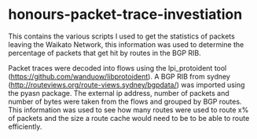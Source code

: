 # honours-packet-trace-investiation

This contains the various scripts I used to get the statistics of packets leaving the Waikato Network, this information was used to determine the percentage of packets that get hit by routes in the BGP RIB.

Packet traces were decoded into flows using the lpi_protoident tool (https://github.com/wanduow/libprotoident).
A BGP RIB from sydney (http://routeviews.org/route-views.sydney/bgpdata/) was imported using the pyasn package.
The external ip address, number of packets and number of bytes were taken from the flows and grouped by BGP routes.
This information was used to see how many routes were used to route x% of packets and the size a route cache would need to be to be able to route efficiently.
